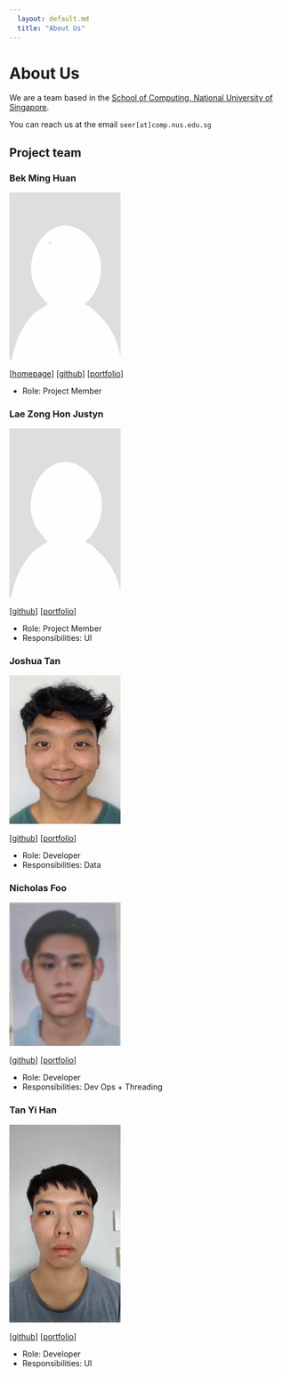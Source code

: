 ```yaml
---
  layout: default.md
  title: "About Us"
---
```


# About Us

We are a team based in the [School of Computing, National University of Singapore](http://www.comp.nus.edu.sg).

You can reach us at the email `seer[at]comp.nus.edu.sg`

## Project team

### Bek Ming Huan

<img src="images/sciphi-123.png" width="200px">

[[homepage](http://www.comp.nus.edu.sg/~damithch)]
[[github](https://github.com/sciphi-123)]
[[portfolio](team/johndoe.md)]

* Role: Project Member

### Lae Zong Hon Justyn

<img src="images/curiousfun88.png" width="200px">

[[github](https://github.com/curiousfun88)]
[[portfolio](team/johndoe.m)]

* Role: Project Member
* Responsibilities: UI

### Joshua Tan

<img src="images/j4joshua.png" width="200px">

[[github](http://github.com/J4Joshua)] [[portfolio](team/j4joshua.md)]

* Role: Developer
* Responsibilities: Data

### Nicholas Foo

<img src="images/foonicholas.png" width="200px">

[[github](https://github.com/FooNicholas)]
[[portfolio](team/foonicholas.md)]

* Role: Developer
* Responsibilities: Dev Ops + Threading

### Tan Yi Han

<img src="images/sean-g-han.png" width="200px">

[[github](http://github.com/sean-g-han)]
[[portfolio](team/johndoe.md)]

* Role: Developer
* Responsibilities: UI
